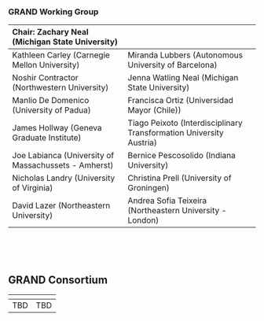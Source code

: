 ### GRAND Working Group
Chair: Zachary Neal (Michigan State University) | &nbsp;
:--- | :---
Kathleen Carley (Carnegie Mellon University) | Miranda Lubbers (Autonomous University of Barcelona)
Noshir Contractor (Northwestern University) | Jenna Watling Neal (Michigan State University)
Manlio De Domenico (University of Padua) | Francisca Ortiz (Universidad Mayor (Chile))
James Hollway (Geneva Graduate Institute) | Tiago Peixoto (Interdisciplinary Transformation University Austria)
Joe Labianca (University of Massachussets - Amherst) | Bernice Pescosolido (Indiana University)
Nicholas Landry (University of Virginia) | Christina Prell (University of Groningen)
David Lazer (Northeastern University) | Andrea Sofia Teixeira (Northeastern University - London)

<p>&nbsp;</p>
<p>&nbsp;</p>

## GRAND Consortium
[]() | []()
:--- | :---
TBD | TBD
